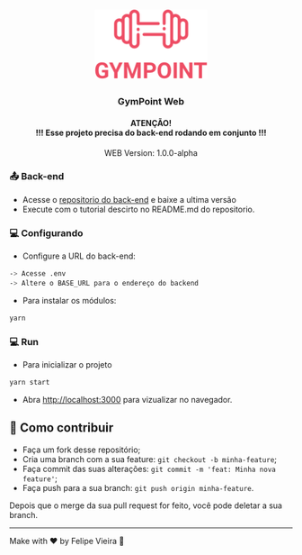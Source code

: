 <h1 align="center">
  <img alt="Gympoint" title="Gympoint" src=".github/logo.png" width="200px" />
</h1>

<h3 align="center">
  GymPoint Web
</h3>

<h4 align="center">
  ATENÇÃO! </br>
  !!! Esse projeto precisa do back-end rodando em conjunto !!!
</h4>

<p align="center">WEB Version: 1.0.0-alpha</p>

### :outbox_tray: Back-end

* Acesse o [repositorio do back-end](https://github.com/felipevlima/GymPoint-Backend/tree/master) e baixe a ultima versão
* Execute com o tutorial descirto no README.md do repositorio.

### :computer: Configurando

* Configure a URL do back-end:

```bash
-> Acesse .env
-> Altere o BASE_URL para o endereço do backend
```

* Para instalar os módulos:

```bash
yarn
```

### :computer: Run

* Para inicializar o projeto

```bash
yarn start
```

* Abra [http://localhost:3000](http://localhost:3000) para vizualizar no navegador.


## 🤔 Como contribuir

- Faça um fork desse repositório;
- Cria uma branch com a sua feature: `git checkout -b minha-feature`;
- Faça commit das suas alterações: `git commit -m 'feat: Minha nova feature'`;
- Faça push para a sua branch: `git push origin minha-feature`.

Depois que o merge da sua pull request for feito, você pode deletar a sua branch.

---

Make with ♥ by Felipe Vieira :wave:
